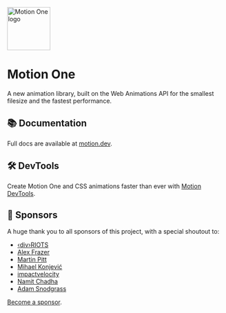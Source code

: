 <img width="100" height="100" alt="Motion One logo" src="https://user-images.githubusercontent.com/7850794/164965509-2a8dc49e-2ed7-4243-a2c9-481b03bbc31a.png" />

# Motion One

A new animation library, built on the Web Animations API for the smallest filesize and the fastest performance.

## 📚 Documentation

Full docs are available at [motion.dev](https://motion.dev).

## 🛠 DevTools

Create Motion One and CSS animations faster than ever with [Motion DevTools](https://motion.dev/tools).

## 🙌 Sponsors

A huge thank you to all sponsors of this project, with a special shoutout to:

- [‹div›RIOTS](https://github.com/divriots)
- [Alex Frazer](https://github.com/AlexFrazer)
- [Martin Pitt](https://github.com/Martin-Pitt)
- [Mihael Konjević](https://github.com/retro)
- [impactvelocity](https://github.com/impactvelocity)
- [Namit Chadha](https://github.com/nc)
- [Adam Snodgrass](https://twitter.com/overra)

[Become a sponsor](https://motion.dev/pro).
